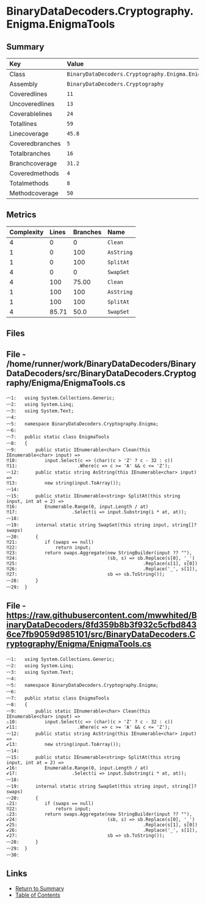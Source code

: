 ﻿# BinaryDataDecoders.Cryptography.Enigma.EnigmaTools

## Summary

| Key             | Value                                                |
| :-------------- | :--------------------------------------------------- |
| Class           | `BinaryDataDecoders.Cryptography.Enigma.EnigmaTools` |
| Assembly        | `BinaryDataDecoders.Cryptography`                    |
| Coveredlines    | `11`                                                 |
| Uncoveredlines  | `13`                                                 |
| Coverablelines  | `24`                                                 |
| Totallines      | `59`                                                 |
| Linecoverage    | `45.8`                                               |
| Coveredbranches | `5`                                                  |
| Totalbranches   | `16`                                                 |
| Branchcoverage  | `31.2`                                               |
| Coveredmethods  | `4`                                                  |
| Totalmethods    | `8`                                                  |
| Methodcoverage  | `50`                                                 |

## Metrics

| Complexity | Lines | Branches | Name       |
| :--------- | :---- | :------- | :--------- |
| 4          | 0     | 0        | `Clean`    |
| 1          | 0     | 100      | `AsString` |
| 1          | 0     | 100      | `SplitAt`  |
| 4          | 0     | 0        | `SwapSet`  |
| 4          | 100   | 75.00    | `Clean`    |
| 1          | 100   | 100      | `AsString` |
| 1          | 100   | 100      | `SplitAt`  |
| 4          | 85.71 | 50.0     | `SwapSet`  |

## Files

## File - /home/runner/work/BinaryDataDecoders/BinaryDataDecoders/src/BinaryDataDecoders.Cryptography/Enigma/EnigmaTools.cs

```CSharp
〰1:   using System.Collections.Generic;
〰2:   using System.Linq;
〰3:   using System.Text;
〰4:   
〰5:   namespace BinaryDataDecoders.Cryptography.Enigma;
〰6:   
〰7:   public static class EnigmaTools
〰8:   {
〰9:       public static IEnumerable<char> Clean(this IEnumerable<char> input) =>
‼10:          input.Select(c => (char)(c > 'Z' ? c - 32 : c))
‼11:                      .Where(c => c >= 'A' && c <= 'Z');
〰12:      public static string AsString(this IEnumerable<char> input) =>
‼13:          new string(input.ToArray());
〰14:  
〰15:      public static IEnumerable<string> SplitAt(this string input, int at = 2) =>
‼16:          Enumerable.Range(0, input.Length / at)
‼17:                    .Select(i => input.Substring(i * at, at));
〰18:  
〰19:      internal static string SwapSet(this string input, string[]? swaps)
〰20:      {
‼21:          if (swaps == null)
‼22:              return input;
‼23:          return swaps.Aggregate(new StringBuilder(input ?? ""),
‼24:                                 (sb, s) => sb.Replace(s[0], '_')
‼25:                                              .Replace(s[1], s[0])
‼26:                                              .Replace('_', s[1]),
‼27:                                 sb => sb.ToString());
〰28:      }
〰29:  }
```

## File - https://raw.githubusercontent.com/mwwhited/BinaryDataDecoders/8fd359b8b3f932c5cfbd8436ce7fb9059d985101/src/BinaryDataDecoders.Cryptography/Enigma/EnigmaTools.cs

```CSharp
〰1:   using System.Collections.Generic;
〰2:   using System.Linq;
〰3:   using System.Text;
〰4:   
〰5:   namespace BinaryDataDecoders.Cryptography.Enigma;
〰6:   
〰7:   public static class EnigmaTools
〰8:   {
〰9:       public static IEnumerable<char> Clean(this IEnumerable<char> input) =>
⚠10:          input.Select(c => (char)(c > 'Z' ? c - 32 : c))
✔11:                      .Where(c => c >= 'A' && c <= 'Z');
〰12:      public static string AsString(this IEnumerable<char> input) =>
✔13:          new string(input.ToArray());
〰14:  
〰15:      public static IEnumerable<string> SplitAt(this string input, int at = 2) =>
✔16:          Enumerable.Range(0, input.Length / at)
✔17:                    .Select(i => input.Substring(i * at, at));
〰18:  
〰19:      internal static string SwapSet(this string input, string[]? swaps)
〰20:      {
⚠21:          if (swaps == null)
‼22:              return input;
⚠23:          return swaps.Aggregate(new StringBuilder(input ?? ""),
✔24:                                 (sb, s) => sb.Replace(s[0], '_')
✔25:                                              .Replace(s[1], s[0])
✔26:                                              .Replace('_', s[1]),
✔27:                                 sb => sb.ToString());
〰28:      }
〰29:  }
〰30:  
```

## Links

* [Return to Summary](Summary.md)
* [Table of Contents](../TOC.md)

